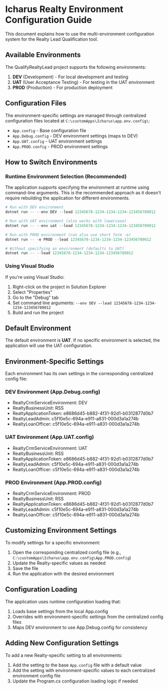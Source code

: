 # Icharus Realty Environment Configuration Guide

This document explains how to use the multi-environment configuration system for the Realty Lead Qualification tool.

## Available Environments

The QualifyRealtyLead project supports the following environments:

1. **DEV** (Development) - For local development and testing
2. **UAT** (User Acceptance Testing) - For testing in the UAT environment
3. **PROD** (Production) - For production deployment

## Configuration Files

The environment-specific settings are managed through centralized configuration files located at `C:\customApps\Icharus\app.env.config\`:

- `App.config` - Base configuration file
- `App.Debug.config` - DEV environment settings (maps to DEV)
- `App.UAT.config` - UAT environment settings
- `App.PROD.config` - PROD environment settings

## How to Switch Environments

### Runtime Environment Selection (Recommended)

The application supports specifying the environment at runtime using command-line arguments. This is the recommended approach as it doesn't require rebuilding the application for different environments.

```powershell
# Run with DEV environment
dotnet run -- --env DEV --lead 12345678-1234-1234-1234-123456789012

# Run with UAT environment (also works with lowercase)
dotnet run -- --env uat --lead 12345678-1234-1234-1234-123456789012

# Run with PROD environment (can also use short form -e)
dotnet run -- -e PROD --lead 12345678-1234-1234-1234-123456789012

# Without specifying an environment (defaults to UAT)
dotnet run -- --lead 12345678-1234-1234-1234-123456789012
```

### Using Visual Studio

If you're using Visual Studio:

1. Right-click on the project in Solution Explorer
2. Select "Properties"
3. Go to the "Debug" tab
4. Set command line arguments: `--env DEV --lead 12345678-1234-1234-1234-123456789012`
5. Build and run the project

## Default Environment

The default environment is **UAT**. If no specific environment is selected, the application will use the UAT configuration.

## Environment-Specific Settings

Each environment has its own settings in the corresponding centralized config file:

### DEV Environment (App.Debug.config)
- RealtyCrmServiceEnvironment: DEV
- RealtyBusinessUnit: RSS
- RealtyApplicationToken: e8686d45-b882-4f31-92d1-b0312877d0b7
- RealtyLeadAdmin: c5f10e5c-694a-e911-a831-000d3a1a274b
- RealtyLoanOfficer: c5f10e5c-694a-e911-a831-000d3a1a274b

### UAT Environment (App.UAT.config)
- RealtyCrmServiceEnvironment: UAT
- RealtyBusinessUnit: RSS
- RealtyApplicationToken: e8686d45-b882-4f31-92d1-b0312877d0b7
- RealtyLeadAdmin: c5f10e5c-694a-e911-a831-000d3a1a274b
- RealtyLoanOfficer: c5f10e5c-694a-e911-a831-000d3a1a274b

### PROD Environment (App.PROD.config)
- RealtyCrmServiceEnvironment: PROD
- RealtyBusinessUnit: RSS
- RealtyApplicationToken: e8686d45-b882-4f31-92d1-b0312877d0b7
- RealtyLeadAdmin: c5f10e5c-694a-e911-a831-000d3a1a274b
- RealtyLoanOfficer: c5f10e5c-694a-e911-a831-000d3a1a274b

## Customizing Environment Settings

To modify settings for a specific environment:

1. Open the corresponding centralized config file (e.g., `C:\customApps\Icharus\app.env.config\App.PROD.config`)
2. Update the Realty-specific values as needed
3. Save the file
4. Run the application with the desired environment

## Configuration Loading

The application uses runtime configuration loading that:
1. Loads base settings from the local App.config
2. Overrides with environment-specific settings from the centralized config files
3. Maps DEV environment to use App.Debug.config for consistency

## Adding New Configuration Settings

To add a new Realty-specific setting to all environments:

1. Add the setting to the base `App.config` file with a default value
2. Add the setting with environment-specific values to each centralized environment config file
3. Update the Program.cs configuration loading logic if needed
